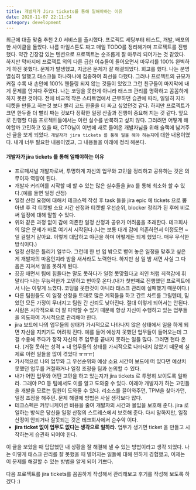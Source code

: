 ```yaml
---
title: 개발자가 Jira tickets를 통해 일해야하는 이유
date: 2020-11-07 22:11:54
category: development
---
```


최근에 대출 맞춤 추천 2.0 서비스를 출시했다. 프로젝트 세팅부터 테스트, 개발, 배포의 한 사이클을 돌았다. 나름 마일스톤도 짜고 매일 TODO를 정리해가며 프로젝트를 진행했다. 약간 긴장감 있는 텐션으로 프로젝트는 순조롭게 잘 마무리 되어가는 것 같았다. 하지만 막바지에 프로젝트 외의 다른 급한 이슈들이 들어오면서 마무리를 100% 완벽하게 하진 못했다. 문제가 발생했고, 지금은 문제가 잘 해결되었다. 회고를 했다. 나는 분명 열심히 일했고 태스크들 하나하나에 집중하여 최선을 다했다. 그러나 프로젝트의 규모가 커질 수록 내 손안에 100% 핸들링 되지 않는 것들이 있었고 그런 친구들이 마지막에 내게 문제를 안겨다 주었다. 나는 코딩을 못한게 아니라 태스크 관리를 명확하고 꼼꼼하게 하지 못한 것이다. 전에 비교적 작은 스타트업에서 근무하던 습관에 따라, 일일히 지라 티켓을 만들고 하는것 보다 빨리 코드 한줄을 더 짜고 싶었던것 같다. 하지만 프로젝트가 크면 한두줄 더 빨리 짜는 것보다 정확한 일정 산출과 진행이 중요해 지는 것 같다. 앞으로 진행할 다음 프로젝트들에서는 이런 실수를 반복하고 싶지 않다. 그러려면 어떻게 해야할까 고민하고 있을 때, CTO님이 이번에 새로 들어온 개발자님을 위해 슬랙에 남겨주신 글을 보게 되었다. `개발자가 jira tickets 를 통해 일을 해야 하는지`에 대한 내용이였다. 내게 너무 필요한 내용이였고, 그 내용들을 아래에 정리 해본다.

#### 개발자가 jira tickets 를 통해 일해야하는 이유

- 프로페셔널 개발자로써, 투명하게 자신의 업무와 고민을 정리하고 공유하는 것은 의무이자 역량이 된다.
- 개발자 커리어를 시작할 때 할 수 있는 많은 실수들을 jira 를 통해 최소화 할 수 있다.(예를 들면 일정 산정)
- 일정 산정 요청에 대해서 테크스펙 작성 후 task 들을 jira epic 에 tickets 으로 뽑아낸 후 각 티켓별 소요 시간 산정과 티켓별 우선순위, blocker 정리가 된 후에 비로써 일정에 대해 말할 수 있다.
- 위와 같은 과정 없이 감에 의존한 일정 산정과 공유가 어려움을 초래한다. 테크회사의 많은 문제가 바로 여기서 시작된다.(나는 보통 대개 감에 의존하면서 이정도면 ~일 걸릴거 같아요. 이렇게 대답하고 야근을 하며 어떻게든 되게 했었다. 매우 무식한 방식이다.)
- 일정 산정은 틀리기 일쑤다. 그런데 한 번 입 밖으로 뱉어 놓은 일정을 맞추고 싶은게 개발자의 마음인지라 밤을 새서라도 노력한다. 하지만 삼 일 밤 새면 사실 그 다음은 지쳐서 일을 못하게 된다.
- 끙끙 매면서 팀에 힘들다는 말도 못하다가 일정 못맞췄다고 죄인 처럼 죄책감에 휘말리다 나는 무능력한가 고민하고 번아웃 온다.(내가 첫번째로 진행했던 프로젝트에서 나는 이렇게 느꼈다. 코딩을 못한것이 아니라 태스크 관리에 실패했기 때문이다.)
- 다른 팀원들도 이 일정 산정을 토대로 많은 계획들을 하고 간트 차트를 그릴텐데, 믿었던 모든 가정이 무너지고 팀원 간 신뢰도 낮아진다. 절대 이렇게 되어서는 안된다.
- 사람은 시각적으로 더 잘 파악할 수 있기 때문에 항상 자신이 수행하고 있는 업무들을 의도하여 가시적으로 관리해야 한다.
- jira 보드에 나의 업무들의 상태가 가시적으로 나타나지 않은 상태에서 일을 하게 되면 자신을 지키기도 어려워 진다. 예를 들어 예상치 못했던 업무들이 들어오는데 그걸 수용해 주다가 정작 자신의 주 업무를 끝내지 못하는 일들 많다. 그러면 현타 온다. (거절 못하는 성격 + 내 업무들의 상태를 가시적으로 나타내지 않았기 때문에 실제로 이런 일들을 많이 겪었다 ㅠㅠㅠ)
- 가시적으로 나의 업무와 그 우선순위와 예상 소요 시간이 보드에 떠 있다면 예상치 못했던 업무를 거절하거나 일정 조정을 팀과 논의할 수 있다.
- 내가 어떤 업무와 어떤 고민을 하고 있는지가 jira tickets 로 투명히 보이도록 일하라. 그래야 PO 등 팀에서도 이를 알고 도와줄 수 있다. 이래야 개발자가 하는 고민들을 개발을 모르는 팀원이 도와줄 수 있다. 리소스를 끌어와주던, TPM을 찾아가던, 일정 조정을 해주던. 문제 해결에 방법은 사실 생각보다 많다.
- 테크스펙은 커뮤니케이션 비용을 줄여 개발자의 시간과 몰입을 보호해 준다. jira 로 일하는 방식은 당신을 일정 산정의 스트레스에서 보호해 준다. 다시 말하지만, 일정 산정이 안되거나 잘못되는 것은 테크회사에서 순수악 이다.
- **jira ticket 없이 업무도 없다는 생각으로 일하라.** 업무가 생기면 ticket 을 만들고 시작하는게 습관화 되어야 한다.

이 글을 보았을 때 답답했던 내 상황을 잘 해결해 낼 수 있는 방법이라고 생각 되었다. 나는 이렇게 태스크 관리를 잘 못했을 때 벌어지는 일들에 대해 찐하게 경험했고, 이제는 이 문제를 해결할 수 있는 방법을 알게 되어 기쁘다.

다음 프로젝트를 jira tickets를 꼼꼼하게 작성해서 관리해보고 후기를 작성해 보도록 하겠다 :)
